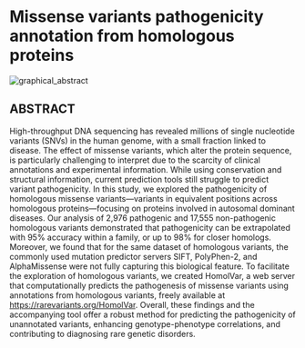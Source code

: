 # Missense variants pathogenicity annotation from homologous proteins

![graphical_abstract](https://github.com/user-attachments/assets/d1e9d696-525e-4dd5-a8d8-e35793d9f235)


## ABSTRACT

High-throughput DNA sequencing has revealed millions of single nucleotide variants (SNVs) in the human genome, with a small fraction linked to disease. The effect of missense variants, which alter the protein sequence, is particularly challenging to interpret due to the scarcity of clinical annotations and experimental information. While using conservation and structural information, current prediction tools still struggle to predict variant pathogenicity. In this study, we explored the pathogenicity of homologous missense variants—variants in equivalent positions across homologous proteins—focusing on proteins involved in autosomal dominant diseases. Our analysis of 2,976 pathogenic and 17,555 non-pathogenic homologous variants demonstrated that pathogenicity can be extrapolated with 95% accuracy within a family, or up to 98% for closer homologs. Moreover, we found that for the same dataset of homologous variants, the commonly used mutation predictor servers SIFT, PolyPhen-2, and AlphaMissense were not fully capturing this biological feature. To facilitate the exploration of homologous variants, we created HomolVar, a web server that computationally predicts the pathogenesis of missense variants using annotations from homologous variants, freely available at https://rarevariants.org/HomolVar. Overall, these findings and the accompanying tool offer a robust method for predicting the pathogenicity of unannotated variants, enhancing genotype-phenotype correlations, and contributing to diagnosing rare genetic disorders.
